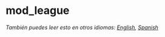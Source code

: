 # mod_league

*También puedes leer esto en otros idiomas: [English](README.md), [Spanish](README.es.md)*
